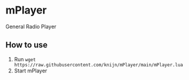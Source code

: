 # mPlayer
General Radio Player

## How to use
1. Run `wget https://raw.githubusercontent.com/knijn/mPlayer/main/mPlayer.lua`
2. Start mPlayer
